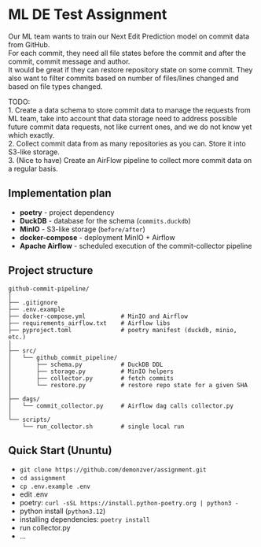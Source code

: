 # ML DE Test Assignment

Our ML team wants to train our Next Edit Prediction model on commit data from GitHub.  
For each commit, they need all file states before the commit and after the commit, commit message and author.  
It would be great if they can restore repository state on some commit. They also want to filter commits based on number 
of files/lines changed and based on file types changed.

TODO:  
    1. Create a data schema to store commit data to manage the requests from ML team, take into account that 
data storage need to address possible future commit data requests, not like current ones, and we do not know 
yet which exactly.  
    2. Collect commit data from as many repositories as you can. Store it into S3-like storage.   
    3. (Nice to have) Create an AirFlow pipeline to collect more commit data on a regular basis.  


## Implementation plan
- **poetry** - project dependency
- **DuckDB** - database for the schema (`commits.duckdb`)
- **MinIO** - S3-like storage (`before/after`)
- **docker-compose** - deployment MinIO + Airflow
- **Apache Airflow** - scheduled execution of the commit-collector pipeline


## Project structure
```text
github-commit-pipeline/
│
├── .gitignore
├── .env.example
├── docker-compose.yml          # MinIO and Airflow
├── requirements_airflow.txt    # Airflow libs
├── pyproject.toml              # poetry manifest (duckdb, minio, etc.)
│
├── src/
│   └── github_commit_pipeline/
│       ├── schema.py           # DuckDB DDL
│       ├── storage.py          # MinIO helpers
│       ├── collector.py        # fetch commits
│       └── restore.py          # restore repo state for a given SHA
│
├── dags/
│   └── commit_collector.py     # Airflow dag calls collector.py
│
└── scripts/
    └── run_collector.sh        # single local run
```

## Quick Start (Ununtu)
- `git clone https://github.com/demonzver/assignment.git`
- `cd assignment`
- `cp .env.example .env` 
- edit .env
- poetry:  `curl -sSL https://install.python-poetry.org | python3 -`
- python install (`python3.12`)
- installing dependencies: `poetry install`
- run collector.py  
- ...